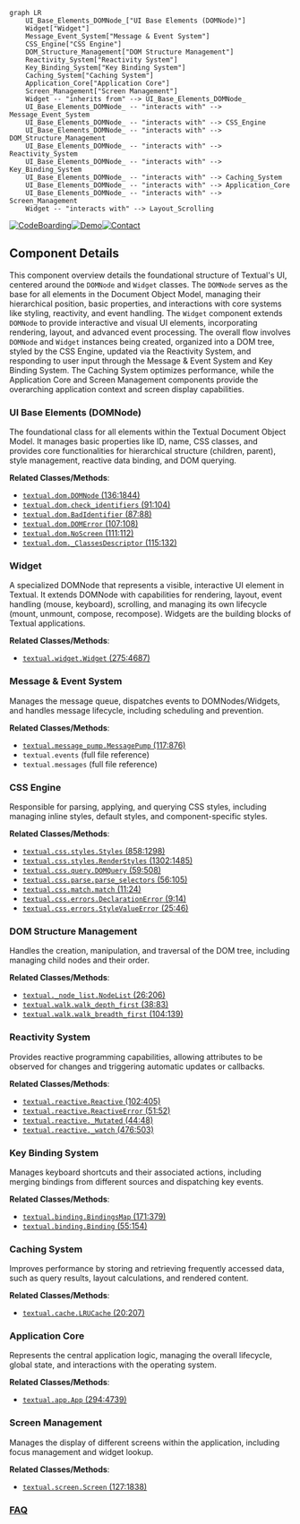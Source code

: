 ```mermaid
graph LR
    UI_Base_Elements_DOMNode_["UI Base Elements (DOMNode)"]
    Widget["Widget"]
    Message_Event_System["Message & Event System"]
    CSS_Engine["CSS Engine"]
    DOM_Structure_Management["DOM Structure Management"]
    Reactivity_System["Reactivity System"]
    Key_Binding_System["Key Binding System"]
    Caching_System["Caching System"]
    Application_Core["Application Core"]
    Screen_Management["Screen Management"]
    Widget -- "inherits from" --> UI_Base_Elements_DOMNode_
    UI_Base_Elements_DOMNode_ -- "interacts with" --> Message_Event_System
    UI_Base_Elements_DOMNode_ -- "interacts with" --> CSS_Engine
    UI_Base_Elements_DOMNode_ -- "interacts with" --> DOM_Structure_Management
    UI_Base_Elements_DOMNode_ -- "interacts with" --> Reactivity_System
    UI_Base_Elements_DOMNode_ -- "interacts with" --> Key_Binding_System
    UI_Base_Elements_DOMNode_ -- "interacts with" --> Caching_System
    UI_Base_Elements_DOMNode_ -- "interacts with" --> Application_Core
    UI_Base_Elements_DOMNode_ -- "interacts with" --> Screen_Management
    Widget -- "interacts with" --> Layout_Scrolling
```
[![CodeBoarding](https://img.shields.io/badge/Generated%20by-CodeBoarding-9cf?style=flat-square)](https://github.com/CodeBoarding/GeneratedOnBoardings)[![Demo](https://img.shields.io/badge/Try%20our-Demo-blue?style=flat-square)](https://www.codeboarding.org/demo)[![Contact](https://img.shields.io/badge/Contact%20us%20-%20contact@codeboarding.org-lightgrey?style=flat-square)](mailto:contact@codeboarding.org)

## Component Details

This component overview details the foundational structure of Textual's UI, centered around the `DOMNode` and `Widget` classes. The `DOMNode` serves as the base for all elements in the Document Object Model, managing their hierarchical position, basic properties, and interactions with core systems like styling, reactivity, and event handling. The `Widget` component extends `DOMNode` to provide interactive and visual UI elements, incorporating rendering, layout, and advanced event processing. The overall flow involves `DOMNode` and `Widget` instances being created, organized into a DOM tree, styled by the CSS Engine, updated via the Reactivity System, and responding to user input through the Message & Event System and Key Binding System. The Caching System optimizes performance, while the Application Core and Screen Management components provide the overarching application context and screen display capabilities.

### UI Base Elements (DOMNode)
The foundational class for all elements within the Textual Document Object Model. It manages basic properties like ID, name, CSS classes, and provides core functionalities for hierarchical structure (children, parent), style management, reactive data binding, and DOM querying.


**Related Classes/Methods**:

- <a href="https://github.com/Textualize/textual/blob/master/src/textual/dom.py#L136-L1844" target="_blank" rel="noopener noreferrer">`textual.dom.DOMNode` (136:1844)</a>
- <a href="https://github.com/Textualize/textual/blob/master/src/textual/dom.py#L91-L104" target="_blank" rel="noopener noreferrer">`textual.dom.check_identifiers` (91:104)</a>
- <a href="https://github.com/Textualize/textual/blob/master/src/textual/dom.py#L87-L88" target="_blank" rel="noopener noreferrer">`textual.dom.BadIdentifier` (87:88)</a>
- <a href="https://github.com/Textualize/textual/blob/master/src/textual/dom.py#L107-L108" target="_blank" rel="noopener noreferrer">`textual.dom.DOMError` (107:108)</a>
- <a href="https://github.com/Textualize/textual/blob/master/src/textual/dom.py#L111-L112" target="_blank" rel="noopener noreferrer">`textual.dom.NoScreen` (111:112)</a>
- <a href="https://github.com/Textualize/textual/blob/master/src/textual/dom.py#L115-L132" target="_blank" rel="noopener noreferrer">`textual.dom._ClassesDescriptor` (115:132)</a>


### Widget
A specialized DOMNode that represents a visible, interactive UI element in Textual. It extends DOMNode with capabilities for rendering, layout, event handling (mouse, keyboard), scrolling, and managing its own lifecycle (mount, unmount, compose, recompose). Widgets are the building blocks of Textual applications.


**Related Classes/Methods**:

- <a href="https://github.com/Textualize/textual/blob/master/src/textual/widget.py#L275-L4687" target="_blank" rel="noopener noreferrer">`textual.widget.Widget` (275:4687)</a>


### Message & Event System
Manages the message queue, dispatches events to DOMNodes/Widgets, and handles message lifecycle, including scheduling and prevention.


**Related Classes/Methods**:

- <a href="https://github.com/Textualize/textual/blob/master/src/textual/message_pump.py#L117-L876" target="_blank" rel="noopener noreferrer">`textual.message_pump.MessagePump` (117:876)</a>
- `textual.events` (full file reference)
- `textual.messages` (full file reference)


### CSS Engine
Responsible for parsing, applying, and querying CSS styles, including managing inline styles, default styles, and component-specific styles.


**Related Classes/Methods**:

- <a href="https://github.com/Textualize/textual/blob/master/src/textual/css/styles.py#L858-L1298" target="_blank" rel="noopener noreferrer">`textual.css.styles.Styles` (858:1298)</a>
- <a href="https://github.com/Textualize/textual/blob/master/src/textual/css/styles.py#L1302-L1485" target="_blank" rel="noopener noreferrer">`textual.css.styles.RenderStyles` (1302:1485)</a>
- <a href="https://github.com/Textualize/textual/blob/master/src/textual/css/query.py#L59-L508" target="_blank" rel="noopener noreferrer">`textual.css.query.DOMQuery` (59:508)</a>
- <a href="https://github.com/Textualize/textual/blob/master/src/textual/css/parse.py#L56-L105" target="_blank" rel="noopener noreferrer">`textual.css.parse.parse_selectors` (56:105)</a>
- <a href="https://github.com/Textualize/textual/blob/master/src/textual/css/match.py#L11-L24" target="_blank" rel="noopener noreferrer">`textual.css.match.match` (11:24)</a>
- <a href="https://github.com/Textualize/textual/blob/master/src/textual/css/errors.py#L9-L14" target="_blank" rel="noopener noreferrer">`textual.css.errors.DeclarationError` (9:14)</a>
- <a href="https://github.com/Textualize/textual/blob/master/src/textual/css/errors.py#L25-L46" target="_blank" rel="noopener noreferrer">`textual.css.errors.StyleValueError` (25:46)</a>


### DOM Structure Management
Handles the creation, manipulation, and traversal of the DOM tree, including managing child nodes and their order.


**Related Classes/Methods**:

- <a href="https://github.com/Textualize/textual/blob/master/src/textual/_node_list.py#L26-L206" target="_blank" rel="noopener noreferrer">`textual._node_list.NodeList` (26:206)</a>
- <a href="https://github.com/Textualize/textual/blob/master/src/textual/walk.py#L38-L83" target="_blank" rel="noopener noreferrer">`textual.walk.walk_depth_first` (38:83)</a>
- <a href="https://github.com/Textualize/textual/blob/master/src/textual/walk.py#L104-L139" target="_blank" rel="noopener noreferrer">`textual.walk.walk_breadth_first` (104:139)</a>


### Reactivity System
Provides reactive programming capabilities, allowing attributes to be observed for changes and triggering automatic updates or callbacks.


**Related Classes/Methods**:

- <a href="https://github.com/Textualize/textual/blob/master/src/textual/reactive.py#L102-L405" target="_blank" rel="noopener noreferrer">`textual.reactive.Reactive` (102:405)</a>
- <a href="https://github.com/Textualize/textual/blob/master/src/textual/reactive.py#L51-L52" target="_blank" rel="noopener noreferrer">`textual.reactive.ReactiveError` (51:52)</a>
- <a href="https://github.com/Textualize/textual/blob/master/src/textual/reactive.py#L44-L48" target="_blank" rel="noopener noreferrer">`textual.reactive._Mutated` (44:48)</a>
- <a href="https://github.com/Textualize/textual/blob/master/src/textual/reactive.py#L476-L503" target="_blank" rel="noopener noreferrer">`textual.reactive._watch` (476:503)</a>


### Key Binding System
Manages keyboard shortcuts and their associated actions, including merging bindings from different sources and dispatching key events.


**Related Classes/Methods**:

- <a href="https://github.com/Textualize/textual/blob/master/src/textual/binding.py#L171-L379" target="_blank" rel="noopener noreferrer">`textual.binding.BindingsMap` (171:379)</a>
- <a href="https://github.com/Textualize/textual/blob/master/src/textual/binding.py#L55-L154" target="_blank" rel="noopener noreferrer">`textual.binding.Binding` (55:154)</a>


### Caching System
Improves performance by storing and retrieving frequently accessed data, such as query results, layout calculations, and rendered content.


**Related Classes/Methods**:

- <a href="https://github.com/Textualize/textual/blob/master/src/textual/cache.py#L20-L207" target="_blank" rel="noopener noreferrer">`textual.cache.LRUCache` (20:207)</a>


### Application Core
Represents the central application logic, managing the overall lifecycle, global state, and interactions with the operating system.


**Related Classes/Methods**:

- <a href="https://github.com/Textualize/textual/blob/master/src/textual/app.py#L294-L4739" target="_blank" rel="noopener noreferrer">`textual.app.App` (294:4739)</a>


### Screen Management
Manages the display of different screens within the application, including focus management and widget lookup.


**Related Classes/Methods**:

- <a href="https://github.com/Textualize/textual/blob/master/src/textual/screen.py#L127-L1838" target="_blank" rel="noopener noreferrer">`textual.screen.Screen` (127:1838)</a>




### [FAQ](https://github.com/CodeBoarding/GeneratedOnBoardings/tree/main?tab=readme-ov-file#faq)